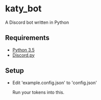 # katy_bot
A Discord bot written in Python

## Requirements

- [Python 3.5](https://www.python.org/)
- [Discord.py](https://github.com/Rapptz/discord.py)

## Setup

- Edit 'example.config.json' to 'config.json'

  Run your tokens into this.

